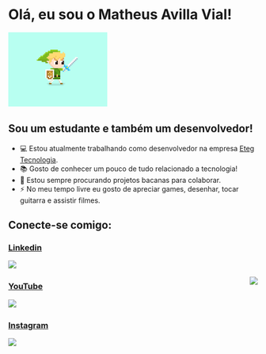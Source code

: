 # Olá, eu sou o Matheus Avilla Vial!

<img src="images/link.gif" height="150px">

## Sou um estudante e também um desenvolvedor!
- 💻 Estou atualmente trabalhando como desenvolvedor na empresa <a href="https://www.eteg.com.br/">Eteg Tecnologia</a>.
- 📚 Gosto de conhecer um pouco de tudo relacionado a tecnologia!
- 🤝 Estou sempre procurando projetos bacanas para colaborar.
- ⚡ No meu tempo livre eu gosto de apreciar games, desenhar, tocar guitarra e assistir filmes.

## Conecte-se comigo:

### <a href="https://www.linkedin.com/in/matheus-avilla-vial-716b791a7">Linkedin</a>
<a href="https://www.linkedin.com/in/matheus-avilla-vial-716b791a7"><img src="https://cdn.icon-icons.com/icons2/3041/PNG/512/linkedin_logo_icon_189225.png" height="50px"></a>  

<img align="right" src="https://github-readme-stats.vercel.app/api?username=MatheusAvilla&&show_icons=true&title_color=ffffff&icon_color=bb2acf&text_color=daf7dc&bg_color=151515" height="100px">

### <a href="https://www.youtube.com/channel/UC3jT7Mzt1l7aAudQyluCSvQ">YouTube</a>

<a href="https://www.youtube.com/channel/UC3jT7Mzt1l7aAudQyluCSvQ"><img src="https://i.pinimg.com/564x/21/22/ee/2122ee7f9df41666d2ff5c634d6a5c2d.jpg" height="50px"></a>

### <a href="https://www.instagram.com/avillamat/">Instagram</a>
<a href="https://www.instagram.com/avillamat/"><img href="https://www.instagram.com/avillamat/" src="https://possetem.com.br/wp-content/uploads/2019/08/K1gOgV-logo-instagram-cut-out-png.png" height="50px"></a>
